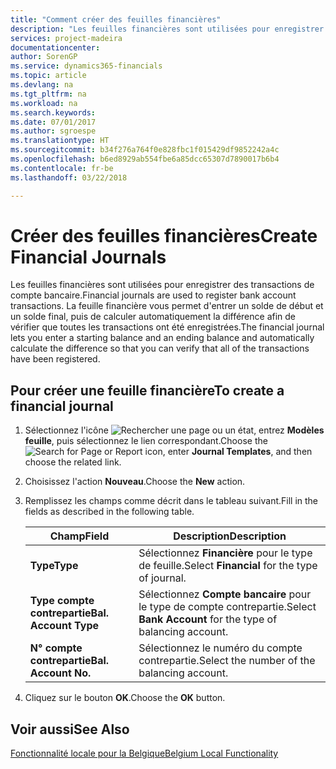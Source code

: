 ```yaml
---
title: "Comment créer des feuilles financières"
description: "Les feuilles financières sont utilisées pour enregistrer des transactions de compte bancaire. La feuille financière vous permet d'entrer un solde de début et un solde final, puis de calculer automatiquement la différence afin de vérifier que toutes les transactions ont été enregistrées."
services: project-madeira
documentationcenter: 
author: SorenGP
ms.service: dynamics365-financials
ms.topic: article
ms.devlang: na
ms.tgt_pltfrm: na
ms.workload: na
ms.search.keywords: 
ms.date: 07/01/2017
ms.author: sgroespe
ms.translationtype: HT
ms.sourcegitcommit: b34f276a764f0e828fbc1f015429df9852242a4c
ms.openlocfilehash: b6ed8929ab554fbe6a85dcc65307d7890017b6b4
ms.contentlocale: fr-be
ms.lasthandoff: 03/22/2018

---
```

# <a name="create-financial-journals"></a><span data-ttu-id="2b5e7-104">Créer des feuilles financières</span><span class="sxs-lookup"><span data-stu-id="2b5e7-104">Create Financial Journals</span></span>
<span data-ttu-id="2b5e7-105">Les feuilles financières sont utilisées pour enregistrer des transactions de compte bancaire.</span><span class="sxs-lookup"><span data-stu-id="2b5e7-105">Financial journals are used to register bank account transactions.</span></span> <span data-ttu-id="2b5e7-106">La feuille financière vous permet d'entrer un solde de début et un solde final, puis de calculer automatiquement la différence afin de vérifier que toutes les transactions ont été enregistrées.</span><span class="sxs-lookup"><span data-stu-id="2b5e7-106">The financial journal lets you enter a starting balance and an ending balance and automatically calculate the difference so that you can verify that all of the transactions have been registered.</span></span>  

## <a name="to-create-a-financial-journal"></a><span data-ttu-id="2b5e7-107">Pour créer une feuille financière</span><span class="sxs-lookup"><span data-stu-id="2b5e7-107">To create a financial journal</span></span>  

1.  <span data-ttu-id="2b5e7-108">Sélectionnez l'icône ![Rechercher une page ou un état](../../media/ui-search/search_small.png "icône Rechercher une page ou un état"), entrez **Modèles feuille**, puis sélectionnez le lien correspondant.</span><span class="sxs-lookup"><span data-stu-id="2b5e7-108">Choose the ![Search for Page or Report](../../media/ui-search/search_small.png "Search for Page or Report icon") icon, enter **Journal Templates**, and then choose the related link.</span></span>  
2.  <span data-ttu-id="2b5e7-109">Choisissez l'action **Nouveau**.</span><span class="sxs-lookup"><span data-stu-id="2b5e7-109">Choose the **New** action.</span></span>  
3.  <span data-ttu-id="2b5e7-110">Remplissez les champs comme décrit dans le tableau suivant.</span><span class="sxs-lookup"><span data-stu-id="2b5e7-110">Fill in the fields as described in the following table.</span></span>  

    |<span data-ttu-id="2b5e7-111">Champ</span><span class="sxs-lookup"><span data-stu-id="2b5e7-111">Field</span></span>|<span data-ttu-id="2b5e7-112">Description</span><span class="sxs-lookup"><span data-stu-id="2b5e7-112">Description</span></span>|  
    |---------------------------------|---------------------------------------|  
    |<span data-ttu-id="2b5e7-113">**Type**</span><span class="sxs-lookup"><span data-stu-id="2b5e7-113">**Type**</span></span>|<span data-ttu-id="2b5e7-114">Sélectionnez **Financière** pour le type de feuille.</span><span class="sxs-lookup"><span data-stu-id="2b5e7-114">Select **Financial** for the type of journal.</span></span>|  
    |<span data-ttu-id="2b5e7-115">**Type compte contrepartie**</span><span class="sxs-lookup"><span data-stu-id="2b5e7-115">**Bal. Account Type**</span></span>|<span data-ttu-id="2b5e7-116">Sélectionnez **Compte bancaire** pour le type de compte contrepartie.</span><span class="sxs-lookup"><span data-stu-id="2b5e7-116">Select **Bank Account** for the type of balancing account.</span></span>|  
    |<span data-ttu-id="2b5e7-117">**N° compte contrepartie**</span><span class="sxs-lookup"><span data-stu-id="2b5e7-117">**Bal. Account No.**</span></span>|<span data-ttu-id="2b5e7-118">Sélectionnez le numéro du compte contrepartie.</span><span class="sxs-lookup"><span data-stu-id="2b5e7-118">Select the number of the balancing account.</span></span>|  

4.  <span data-ttu-id="2b5e7-119">Cliquez sur le bouton **OK**.</span><span class="sxs-lookup"><span data-stu-id="2b5e7-119">Choose the **OK** button.</span></span>  

## <a name="see-also"></a><span data-ttu-id="2b5e7-120">Voir aussi</span><span class="sxs-lookup"><span data-stu-id="2b5e7-120">See Also</span></span>  
 [<span data-ttu-id="2b5e7-121">Fonctionnalité locale pour la Belgique</span><span class="sxs-lookup"><span data-stu-id="2b5e7-121">Belgium Local Functionality</span></span>](belgium-local-functionality.md)

